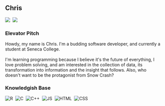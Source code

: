<h2> Chris </h3>

<div style="display: inline-block">
<a href="https://linkedin.com/in/chriswildman"><img src="https://img.shields.io/badge/-Chris-black?logo=linkedin&logoColor=0A66C2"/></a>&nbsp;
<a href="mailto:seewilds@protonmail.com"><img src="https://img.shields.io/badge/-seewilds@protonmail.com-black?logo=ProtonMail&logoColor=8B89CC"></a>
</div>

<h3> Elevator Pitch </h4>
Howdy, my name is Chris. I'm a budding software developer, and currently a 
student at Seneca College.<br>
<br>
I'm learning programming because I believe it's the future of everything, I love
problem solving, and am interested in the collection of data, its transformation 
into information and the insight that follows. Also, who doesn't want to be
the protagonist from Snow Crash?

<h3> Knowledgish Base </h4>
<div style="display: inline-block">
<img src="https://img.shields.io/badge/-R-black?logo=R&logoColor=276DC3" alt="R"/>&nbsp; 
<img src="https://img.shields.io/badge/-C-black?logo=C&logoColor=A8B9CC" alt="C"/>&nbsp; 
<img src="https://img.shields.io/badge/-C++-black?logo=C%2B%2B&logoColor=00599C" alt="C++"/>&nbsp; 
<img src="https://img.shields.io/badge/-JS-black?logo=JavaScript&logoColor=F7DF1E" alt="JS"/>&nbsp; 
<img src="https://img.shields.io/badge/-HTML-black?logo=HTML5&logoColor=E34F26" alt="HTML"/>&nbsp; 
<img src="https://img.shields.io/badge/-CSS-black?logo=CSS3&logoColor=1572B6" alt="CSS"/>&nbsp; 
</div>

